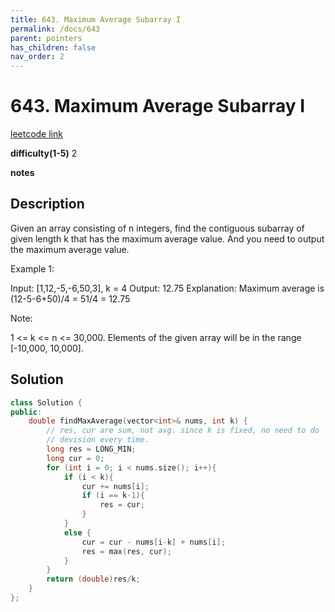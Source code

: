 ```yaml
---
title: 643. Maximum Average Subarray I
permalink: /docs/643
parent: pointers
has_children: false
nav_order: 2
---
```

# 643. Maximum Average Subarray I
[leetcode link](https://leetcode.com/problems/maximum-average-subarray-i/)

**difficulty(1-5)** 
2

**notes**   


## Description
Given an array consisting of n integers, find the contiguous subarray of given length k that has the maximum average value. And you need to output the maximum average value.

Example 1:

Input: [1,12,-5,-6,50,3], k = 4
Output: 12.75
Explanation: Maximum average is (12-5-6+50)/4 = 51/4 = 12.75
 

Note:

1 <= k <= n <= 30,000.
Elements of the given array will be in the range [-10,000, 10,000].

## Solution
```c++
class Solution {
public:
    double findMaxAverage(vector<int>& nums, int k) {
        // res, cur are sum, not avg. since k is fixed, no need to do 
        // devision every time.
        long res = LONG_MIN;
        long cur = 0;
        for (int i = 0; i < nums.size(); i++){
            if (i < k){
                cur += nums[i];
                if (i == k-1){
                    res = cur;
                }
            }
            else {
                cur = cur - nums[i-k] + nums[i];
                res = max(res, cur);
            }
        }
        return (double)res/k;
    }
};
```

<!-- 
Default label
{: .label }

Blue label
{: .label .label-blue }

Stable
{: .label .label-green }

New release
{: .label .label-purple }

Coming soon
{: .label .label-yellow }

Deprecated
{: .label .label-red } -->
